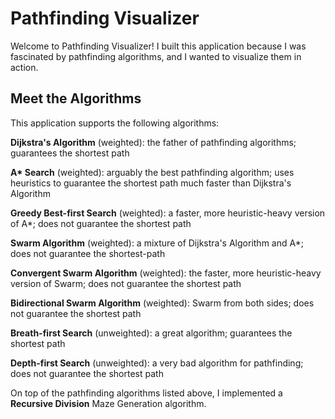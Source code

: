 # Pathfinding Visualizer

Welcome to Pathfinding Visualizer! I built this application because I was fascinated by pathfinding algorithms, and I wanted to visualize them in action.

## Meet the Algorithms

This application supports the following algorithms:

**Dijkstra's Algorithm** (weighted): the father of pathfinding algorithms; guarantees the shortest path

**A\* Search** (weighted): arguably the best pathfinding algorithm; uses heuristics to guarantee the shortest path much faster than Dijkstra's Algorithm

**Greedy Best-first Search** (weighted): a faster, more heuristic-heavy version of A\*; does not guarantee the shortest path

**Swarm Algorithm** (weighted): a mixture of Dijkstra's Algorithm and A\*; does not guarantee the shortest-path

**Convergent Swarm Algorithm** (weighted): the faster, more heuristic-heavy version of Swarm; does not guarantee the shortest path

**Bidirectional Swarm Algorithm** (weighted): Swarm from both sides; does not guarantee the shortest path

**Breath-first Search** (unweighted): a great algorithm; guarantees the shortest path

**Depth-first Search** (unweighted): a very bad algorithm for pathfinding; does not guarantee the shortest path

On top of the pathfinding algorithms listed above, I implemented a **Recursive Division** Maze Generation algorithm.
